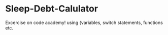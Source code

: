 # Sleep-Debt-Calulator
Excercise on code academy! using (variables, switch statements, functions etc. 
